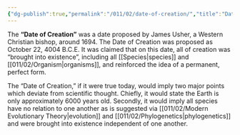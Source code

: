 ```yaml
---
{"dg-publish":true,"permalink":"/011/02/date-of-creation/","title":"Date of Creation","tags":["BIOL422"],"noteIcon":"1","created":"2024-09-26T13:45:04.080-07:00","updated":"2024-10-03T22:31:05.452-07:00"}
---
```


The **“Date of Creation”** was a date proposed by James Usher, a Western Christian bishop, around 1694. The Date of Creation was proposed as October 22, 4004 B.C.E. It was claimed that on this date, all of creation was “brought into existence”, including all [[Species\|species]] and [[011/02/Organism\|organisms]], and reinforced the idea of a permanent, perfect form.

The “Date of Creation,” if it were true today, would imply two major points which deviate from scientific thought. Chiefly, it would state the Earth is only approximately 6000 years old. Secondly, it would imply all species have no relation to one another as is suggested via [[011/02/Modern Evolutionary Theory\|evolution]] and [[011/02/Phylogenetics\|phylogenetics]] and were brought into existence independent of one another.